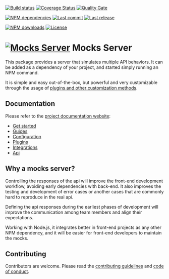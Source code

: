 [![Build status][travisci-image]][travisci-url] [![Coverage Status][coveralls-image]][coveralls-url] [![Quality Gate][quality-gate-image]][quality-gate-url]

[![NPM dependencies][npm-dependencies-image]][npm-dependencies-url] [![Last commit][last-commit-image]][last-commit-url] [![Last release][release-image]][release-url] 

[![NPM downloads][npm-downloads-image]][npm-downloads-url] [![License][license-image]][license-url]


# [![Mocks Server][logo-url]][website-url] Mocks Server

This package provides a server that simulates multiple API behaviors. It can be added as a dependency of your project, and started simply running an NPM command.

It is simple and easy out-of-the-box, but powerful and very customizable through the usage of [plugins and other customization methods](https://www.mocks-server.org/docs/advanced-developing-plugins).

## Documentation

Please refer to the [project documentation website][website-url]:

* [Get started](https://www.mocks-server.org/docs/get-started-intro)
* [Guides](https://www.mocks-server.org/docs/guides-defining-fixtures)
* [Configuration](https://www.mocks-server.org/docs/configuration-options)
* [Plugins](https://www.mocks-server.org/docs/plugins-adding-plugins)
* [Integrations](https://www.mocks-server.org/docs/integrations-cypress)
* [Api](https://www.mocks-server.org/docs/advanced-programmatic-usage)

## Why a mocks server?

Controlling the responses of the api will improve the front-end development workflow, avoiding early dependencies with back-end. It also improves the testing and development of error cases or another cases that are commonly hard to reproduce in the real api.

Defining the api responses during the earliest phases of development will improve the communication among team members and align their expectations.

Working with Node.js, it integrates better in front-end projects as any other NPM dependency, and it will be easier for front-end developers to maintain the mocks.

## Contributing

Contributors are welcome.
Please read the [contributing guidelines](.github/CONTRIBUTING.md) and [code of conduct](.github/CODE_OF_CONDUCT.md).

[website-url]: https://www.mocks-server.org
[logo-url]: https://www.mocks-server.org/img/logo_120.png
[inquirer-url]: https://www.npmjs.com/package/inquirer#support-os-terminals
[inquirer-support]: https://www.npmjs.com/package/inquirer#support-os-terminals

[coveralls-image]: https://coveralls.io/repos/github/mocks-server/main/badge.svg
[coveralls-url]: https://coveralls.io/github/mocks-server/main
[travisci-image]: https://travis-ci.com/mocks-server/main.svg?branch=master
[travisci-url]: https://travis-ci.com/mocks-server/main
[last-commit-image]: https://img.shields.io/github/last-commit/mocks-server/main.svg
[last-commit-url]: https://github.com/mocks-server/main/commits
[license-image]: https://img.shields.io/npm/l/@mocks-server/main.svg
[license-url]: https://github.com/mocks-server/main/blob/master/LICENSE
[npm-downloads-image]: https://img.shields.io/npm/dm/@mocks-server/main.svg
[npm-downloads-url]: https://www.npmjs.com/package/@mocks-server/main
[npm-dependencies-image]: https://img.shields.io/david/mocks-server/main.svg
[npm-dependencies-url]: https://david-dm.org/mocks-server/main
[quality-gate-image]: https://sonarcloud.io/api/project_badges/measure?project=mocks-server-main&metric=alert_status
[quality-gate-url]: https://sonarcloud.io/dashboard?id=mocks-server-main
[release-image]: https://img.shields.io/github/release-date/mocks-server/main.svg
[release-url]: https://github.com/mocks-server/main/releases
